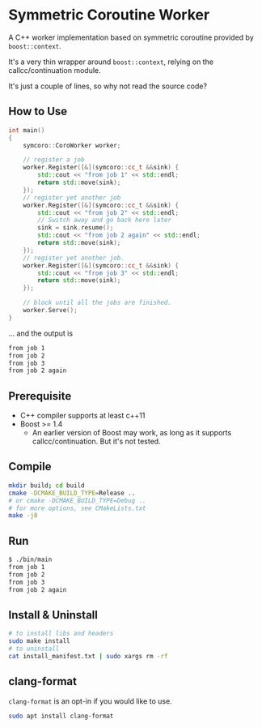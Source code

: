# Symmetric Coroutine Worker

A C++ worker implementation based on symmetric coroutine provided by `boost::context`.

It's a very thin wrapper around `boost::context`, relying on the callcc/continuation module.

It's just a couple of lines, so why not read the source code?

## How to Use

``` c++
int main()
{
    symcoro::CoroWorker worker;

    // register a job
    worker.Register([&](symcoro::cc_t &&sink) {
        std::cout << "from job 1" << std::endl;
        return std::move(sink);
    });
    // register yet another job
    worker.Register([&](symcoro::cc_t &&sink) {
        std::cout << "from job 2" << std::endl;
        // Switch away and go back here later
        sink = sink.resume();
        std::cout << "from job 2 again" << std::endl;
        return std::move(sink);
    });
    // register yet another job.
    worker.Register([&](symcoro::cc_t &&sink) {
        std::cout << "from job 3" << std::endl;
        return std::move(sink);
    });

    // block until all the jobs are finished.
    worker.Serve();
}
```

... and the output is 

``` bash
from job 1
from job 2
from job 3
from job 2 again
```

## Prerequisite

- C++ compiler supports at least c++11
- Boost >= 1.4
  - An earlier version of Boost may work, as long as it supports callcc/continuation. But it's not tested.

## Compile

``` bash
mkdir build; cd build
cmake -DCMAKE_BUILD_TYPE=Release ..
# or cmake -DCMAKE_BUILD_TYPE=Debug ..
# for more options, see CMakeLists.txt
make -j8
```

## Run

``` bash
$ ./bin/main
from job 1
from job 2
from job 3
from job 2 again
```

## Install & Uninstall

``` bash
# to install libs and headers
sudo make install
# to uninstall
cat install_manifest.txt | sudo xargs rm -rf
```

## clang-format

`clang-format` is an opt-in if you would like to use.

``` bash
sudo apt install clang-format
```
